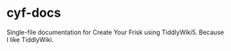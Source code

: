 # cyf-docs
Single-file documentation for Create Your Frisk using TiddlyWiki5. Because I like TiddlyWiki.

